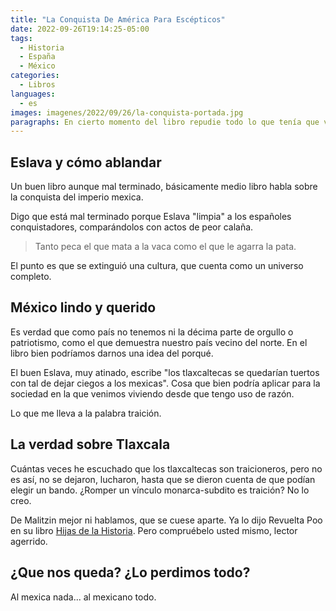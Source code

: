```yaml
---
title: "La Conquista De América Para Escépticos"
date: 2022-09-26T19:14:25-05:00
tags:
  - Historia
  - España
  - México
categories:
  - Libros
languages:
  - es
images: imagenes/2022/09/26/la-conquista-portada.jpg
paragraphs: En cierto momento del libro repudie todo lo que tenía que ver con mi origen español. Con el tiempo uno se ablanda...
---
```


## Eslava y cómo ablandar

Un buen libro aunque mal terminado, básicamente medio libro habla sobre la conquista del imperio mexica.

Digo que está mal terminado porque Eslava "limpia" a los españoles conquistadores, comparándolos con actos de peor calaña.

> Tanto peca el que mata a la vaca como el que le agarra la pata.

El punto es que se extinguió una cultura, que cuenta como un universo completo.

## México lindo y querido

Es verdad que como país no tenemos ni la décima parte de orgullo o patriotismo, como el que demuestra nuestro país vecino del norte. En el libro bien podríamos darnos una idea del porqué.

El buen Eslava, muy atinado, escribe "los tlaxcaltecas se quedarían tuertos con tal de dejar ciegos a los mexicas". Cosa que bien podría aplicar para la sociedad en la que venimos viviendo desde que tengo uso de razón.

Lo que me lleva a la palabra traición.

## La verdad sobre Tlaxcala

Cuántas veces he escuchado que los tlaxcaltecas son traicioneros, pero no es así, no se dejaron, lucharon, hasta que se dieron cuenta de que podían elegir un bando. ¿Romper un vínculo monarca-subdito es traición? No lo creo.

De Malitzin mejor ni hablamos, que se cuese aparte. Ya lo dijo Revuelta Poo en su libro [Hijas de la Historia](/posts/2022/02/03/hijas-de-la-historia). Pero compruébelo usted mismo, lector agerrido.

## ¿Que nos queda? ¿Lo perdimos todo?

Al mexica nada... al mexicano todo.
